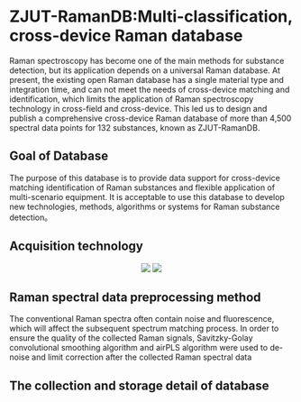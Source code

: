 # ZJUT-RamanDB:Multi-classification, cross-device Raman database
Raman spectroscopy has become one of the main methods for substance detection, but its application depends on a universal Raman database. At present, the existing open Raman database has a single material type and integration time, and can not meet the needs of cross-device matching and identification, which limits the application of Raman spectroscopy technology in cross-field and cross-device. This led us to design and publish a comprehensive cross-device Raman database of more than 4,500 spectral data points for 132 substances, known as ZJUT-RamanDB.
## Goal of Database
The purpose of this database is to provide data support for cross-device matching identification of Raman substances and flexible application of multi-scenario equipment. It is acceptable to use this database to develop new technologies, methods, algorithms or systems for Raman substance detection。
## Acquisition technology
<div align=center>
	<img src="https://github.com/user-attachments/assets/f675ecbd-ae42-4144-8c6a-fa0f5314565a"/>
  <img src="https://github.com/user-attachments/assets/3fd397db-b454-48a5-ac14-e08e8eef106f"/>
</div>

## Raman spectral data preprocessing method
The conventional Raman spectra often contain noise and fluorescence, which will affect the subsequent spectrum matching process. In order to ensure the quality of the collected Raman signals, Savitzky-Golay convolutional smoothing algorithm and airPLS algorithm were used to de-noise and limit correction after the collected Raman spectral data
## The collection and storage detail of database
